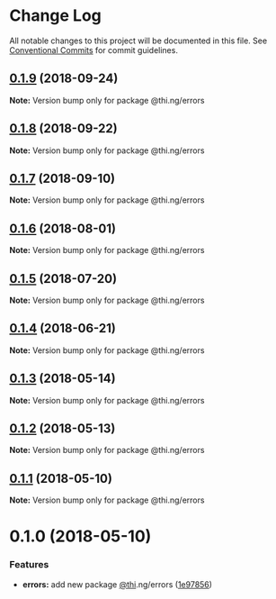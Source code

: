 # Change Log

All notable changes to this project will be documented in this file.
See [Conventional Commits](https://conventionalcommits.org) for commit guidelines.

<a name="0.1.9"></a>
## [0.1.9](https://github.com/thi-ng/umbrella/compare/@thi.ng/errors@0.1.8...@thi.ng/errors@0.1.9) (2018-09-24)

**Note:** Version bump only for package @thi.ng/errors





<a name="0.1.8"></a>
## [0.1.8](https://github.com/thi-ng/umbrella/compare/@thi.ng/errors@0.1.7...@thi.ng/errors@0.1.8) (2018-09-22)

**Note:** Version bump only for package @thi.ng/errors





<a name="0.1.7"></a>
## [0.1.7](https://github.com/thi-ng/umbrella/compare/@thi.ng/errors@0.1.6...@thi.ng/errors@0.1.7) (2018-09-10)

**Note:** Version bump only for package @thi.ng/errors





<a name="0.1.6"></a>
## [0.1.6](https://github.com/thi-ng/umbrella/compare/@thi.ng/errors@0.1.5...@thi.ng/errors@0.1.6) (2018-08-01)




**Note:** Version bump only for package @thi.ng/errors

<a name="0.1.5"></a>
## [0.1.5](https://github.com/thi-ng/umbrella/compare/@thi.ng/errors@0.1.4...@thi.ng/errors@0.1.5) (2018-07-20)




**Note:** Version bump only for package @thi.ng/errors

<a name="0.1.4"></a>
## [0.1.4](https://github.com/thi-ng/umbrella/compare/@thi.ng/errors@0.1.3...@thi.ng/errors@0.1.4) (2018-06-21)




**Note:** Version bump only for package @thi.ng/errors

<a name="0.1.3"></a>
## [0.1.3](https://github.com/thi-ng/umbrella/compare/@thi.ng/errors@0.1.2...@thi.ng/errors@0.1.3) (2018-05-14)




**Note:** Version bump only for package @thi.ng/errors

<a name="0.1.2"></a>
## [0.1.2](https://github.com/thi-ng/umbrella/compare/@thi.ng/errors@0.1.1...@thi.ng/errors@0.1.2) (2018-05-13)




**Note:** Version bump only for package @thi.ng/errors

<a name="0.1.1"></a>
## [0.1.1](https://github.com/thi-ng/umbrella/compare/@thi.ng/errors@0.1.0...@thi.ng/errors@0.1.1) (2018-05-10)




**Note:** Version bump only for package @thi.ng/errors

<a name="0.1.0"></a>
# 0.1.0 (2018-05-10)


### Features

* **errors:** add new package [@thi](https://github.com/thi).ng/errors ([1e97856](https://github.com/thi-ng/umbrella/commit/1e97856))
